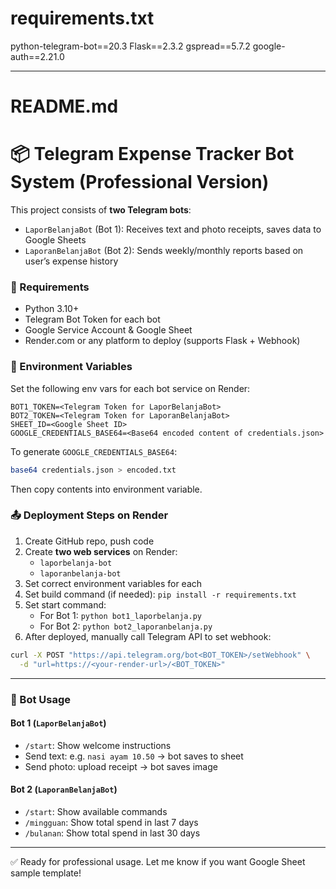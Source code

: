 # requirements.txt
python-telegram-bot==20.3
Flask==2.3.2
gspread==5.7.2
google-auth==2.21.0

---

# README.md

# 📦 Telegram Expense Tracker Bot System (Professional Version)

This project consists of **two Telegram bots**:

- `LaporBelanjaBot` (Bot 1): Receives text and photo receipts, saves data to Google Sheets
- `LaporanBelanjaBot` (Bot 2): Sends weekly/monthly reports based on user’s expense history

### 🔧 Requirements

- Python 3.10+
- Telegram Bot Token for each bot
- Google Service Account & Google Sheet
- Render.com or any platform to deploy (supports Flask + Webhook)

### 📁 Environment Variables

Set the following env vars for each bot service on Render:

```env
BOT1_TOKEN=<Telegram Token for LaporBelanjaBot>
BOT2_TOKEN=<Telegram Token for LaporanBelanjaBot>
SHEET_ID=<Google Sheet ID>
GOOGLE_CREDENTIALS_BASE64=<Base64 encoded content of credentials.json>
```

To generate `GOOGLE_CREDENTIALS_BASE64`:
```bash
base64 credentials.json > encoded.txt
```

Then copy contents into environment variable.

### 📤 Deployment Steps on Render

1. Create GitHub repo, push code
2. Create **two web services** on Render:
   - `laporbelanja-bot`
   - `laporanbelanja-bot`
3. Set correct environment variables for each
4. Set build command (if needed): `pip install -r requirements.txt`
5. Set start command:
   - For Bot 1: `python bot1_laporbelanja.py`
   - For Bot 2: `python bot2_laporanbelanja.py`
6. After deployed, manually call Telegram API to set webhook:

```bash
curl -X POST "https://api.telegram.org/bot<BOT_TOKEN>/setWebhook" \
  -d "url=https://<your-render-url>/<BOT_TOKEN>"
```

---

### 📌 Bot Usage

#### Bot 1 (`LaporBelanjaBot`)
- `/start`: Show welcome instructions
- Send text: e.g. `nasi ayam 10.50` → bot saves to sheet
- Send photo: upload receipt → bot saves image

#### Bot 2 (`LaporanBelanjaBot`)
- `/start`: Show available commands
- `/mingguan`: Show total spend in last 7 days
- `/bulanan`: Show total spend in last 30 days

---

✅ Ready for professional usage.
Let me know if you want Google Sheet sample template!
